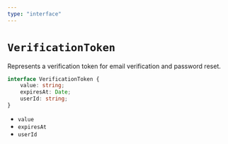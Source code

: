```yaml
---
type: "interface"
---
```


# `VerificationToken`

Represents a verification token for email verification and password reset.

```ts
interface VerificationToken {
	value: string;
	expiresAt: Date;
	userId: string;
}
```

- `value`
- `expiresAt`
- `userId`
